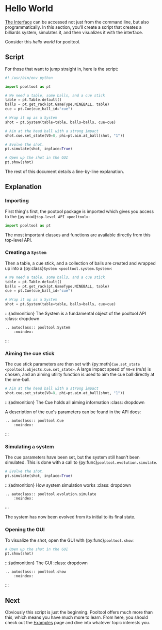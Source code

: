 # Hello World

[The Interface](interface) can be accessed not just from the command line, but also programmatically. In this section, you'll create a script that creates a billiards system, simulates it, and then visualizes it with the interface.

Consider this *hello world* for pooltool.

## Script

For those that want to jump straight in, here is the script:

```python
#! /usr/bin/env python

import pooltool as pt

# We need a table, some balls, and a cue stick
table = pt.Table.default()
balls = pt.get_rack(pt.GameType.NINEBALL, table)
cue = pt.Cue(cue_ball_id="cue")

# Wrap it up as a System
shot = pt.System(table=table, balls=balls, cue=cue)

# Aim at the head ball with a strong impact
shot.cue.set_state(V0=8, phi=pt.aim.at_ball(shot, "1"))

# Evolve the shot.
pt.simulate(shot, inplace=True)

# Open up the shot in the GUI
pt.show(shot)
```

The rest of this document details a line-by-line explanation.

## Explanation

### Importing

First thing's first, the pootool package is imported which gives you access to the {py:mod}`top-level API <pooltool>`:

```python
import pooltool as pt
```

The most important classes and functions are available directly from this top-level API.

### Creating a `System`

Then a table, a cue stick, and a collection of balls are created and wrapped up into a {py:class}`System <pooltool.system.System>`:

```python
# We need a table, some balls, and a cue stick
table = pt.Table.default()
balls = pt.get_rack(pt.GameType.NINEBALL, table)
cue = pt.Cue(cue_ball_id="cue")

# Wrap it up as a System
shot = pt.System(table=table, balls=balls, cue=cue)
```

:::{admonition} The System is a fundamental object of the pooltool API
:class: dropdown

```{eval-rst}
.. autoclass:: pooltool.System
    :noindex:
```
:::

### Aiming the cue stick

The cue stick parameters are then set with {py:meth}`Cue.set_state <pooltool.objects.Cue.set_state>`. A large impact speed of `V0=8` (m/s) is chosen, and an aiming utility function is used to aim the cue ball directly at the one-ball.

```python
# Aim at the head ball with a strong impact
shot.cue.set_state(V0=8, phi=pt.aim.at_ball(shot, "1"))
```

:::{admonition} The Cue holds all aiming information
:class: dropdown

A description of the cue's parameters can be found in the API docs:

```{eval-rst}
.. autoclass:: pooltool.Cue
    :noindex:
```
:::

### Simulating a system

The cue parameters have been set, but the system still hasn't been simulated. This is done with a call to {py:func}`pooltool.evolution.simulate`.

```python
# Evolve the shot.
pt.simulate(shot, inplace=True)
```

:::{admonition} How system simulation works
:class: dropdown

```{eval-rst}
.. autoclass:: pooltool.evolution.simulate
    :noindex:
```
:::

The system has now been evolved from its initial to its final state.

### Opening the GUI

To visualize the shot, open the GUI with {py:func}`pooltool.show`:

```python
# Open up the shot in the GUI
pt.show(shot)
```

:::{admonition} The GUI
:class: dropdown

```{eval-rst}
.. autoclass:: pooltool.show
    :noindex:
```
:::

## Next

Obviously this script is just the beginning. Pooltool offers much more than this, which means you have much more to learn. From here, you should check out the [Examples](../examples/index.md) page and dive into whatever topic interests you.

